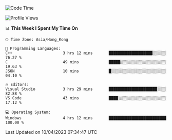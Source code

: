 <!--START_SECTION:waka-->
![Code Time](http://img.shields.io/badge/Code%20Time-45%20hrs%2038%20mins-blue)

![Profile Views](http://img.shields.io/badge/Profile%20Views-1-blue)

📊 **This Week I Spent My Time On** 

```text
🕑︎ Time Zone: Asia/Hong_Kong

💬 Programming Languages: 
C++                      3 hrs 12 mins       ███████████████████░░░░░░   76.27 % 
C                        49 mins             █████░░░░░░░░░░░░░░░░░░░░   19.63 % 
JSON                     10 mins             █░░░░░░░░░░░░░░░░░░░░░░░░   04.10 % 

🔥 Editors: 
Visual Studio            3 hrs 29 mins       █████████████████████░░░░   82.88 % 
VS Code                  43 mins             ████░░░░░░░░░░░░░░░░░░░░░   17.12 % 

💻 Operating System: 
Windows                  4 hrs 12 mins       █████████████████████████   100.00 % 
```


 Last Updated on 10/04/2023 07:34:47 UTC
<!--END_SECTION:waka-->
